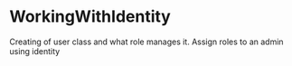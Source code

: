 # WorkingWithIdentity
Creating of user class and what role manages it. Assign roles to an admin using identity
